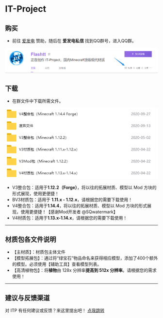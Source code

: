 # IT-Project

## 购买

- 前往 [爱发电](https://afdian.net/a/itproject) 赞助，随后在 **爱发电私信** 找到QQ群号，进入QQ群。

![buy.png](/images/instructions/buy.png)

## 下载

- 在群文件中下载所需文件。

![download.png](/images/instructions/download.png)

- V3整合包：适用于**1.12.2（Forge）**，将以往的拓展材质、模型以 Mod 方块的形式展现，使用更便捷！
- BV3材质包：适用于 **1.11.x - 1.12.x**，请根据您的需要下载使用！
- V4整合包：适用于**1.14.4**，将以往的拓展材质、模型以 Mod 方块的形式展现，使用更便捷！【感谢Mod开发者 @SQwatermark】
- V4材质包：适用于**1.13.x-1.14.x**，请根据您的需要下载使用！

---

## 材质包各文件说明

- 【主材质】：材质包主体文件
- 【模型拓展包】：通过将“绿宝石”物品命名来获得相应模型，添加了400个额外的模型。必须使用【辅助工具】查看模型列表。
- 【高清植物包】：将**植物**由 128x 分辨率**提高到 512x 分辨率**。请根据您的需求使用！

---

## 建议与反馈渠道

对 ITP 有任何建议或反馈？来这里提出吧！
[点我跳转](http://yingkebao.top/web/formview/5d3f0e4ffc918f0a26056597)
